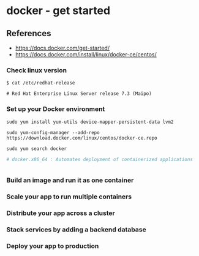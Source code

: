 # docker - get started

## References
* https://docs.docker.com/get-started/
* https://docs.docker.com/install/linux/docker-ce/centos/

### Check linux version
```
$ cat /etc/redhat-release 
```
```
# Red Hat Enterprise Linux Server release 7.3 (Maipo)
```

### Set up your Docker environment
```
sudo yum install yum-utils device-mapper-persistent-data lvm2
```
```
sudo yum-config-manager --add-repo https://download.docker.com/linux/centos/docker-ce.repo
```

```
sudo yum search docker
```
```bash
# docker.x86_64 : Automates deployment of containerized applications
```
```

```

### Build an image and run it as one container

### Scale your app to run multiple containers

### Distribute your app across a cluster

### Stack services by adding a backend database

### Deploy your app to production

